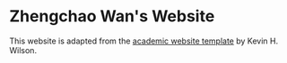 # Zhengchao Wan's Website

This website is adapted from the [academic website template](https://github.com/khwilson/kevinhayeswilson.com) by Kevin H. Wilson.
